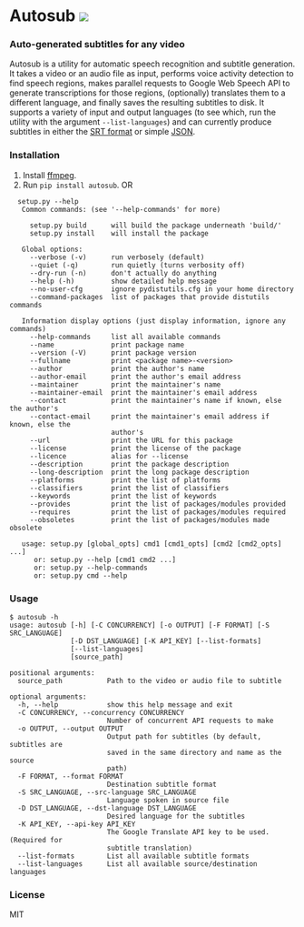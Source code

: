 # Autosub <a href="https://pypi.python.org/pypi/autosub"><img src="https://img.shields.io/pypi/v/autosub.svg"></img></a>
  
### Auto-generated subtitles for any video

Autosub is a utility for automatic speech recognition and subtitle generation. It takes a video or an audio file as input, performs voice activity detection to find speech regions, makes parallel requests to Google Web Speech API to generate transcriptions for those regions, (optionally) translates them to a different language, and finally saves the resulting subtitles to disk. It supports a variety of input and output languages (to see which, run the utility with the argument `--list-languages`) and can currently produce subtitles in either the [SRT format](https://en.wikipedia.org/wiki/SubRip) or simple [JSON](https://en.wikipedia.org/wiki/JSON).

### Installation

1. Install [ffmpeg](https://www.ffmpeg.org/).
2. Run `pip install autosub`.
 OR
 ```
   setup.py --help
    Common commands: (see '--help-commands' for more)

      setup.py build      will build the package underneath 'build/'
      setup.py install    will install the package

    Global options:
      --verbose (-v)      run verbosely (default)
      --quiet (-q)        run quietly (turns verbosity off)
      --dry-run (-n)      don't actually do anything
      --help (-h)         show detailed help message
      --no-user-cfg       ignore pydistutils.cfg in your home directory
      --command-packages  list of packages that provide distutils commands

    Information display options (just display information, ignore any commands)
      --help-commands     list all available commands
      --name              print package name
      --version (-V)      print package version
      --fullname          print <package name>-<version>
      --author            print the author's name
      --author-email      print the author's email address
      --maintainer        print the maintainer's name
      --maintainer-email  print the maintainer's email address
      --contact           print the maintainer's name if known, else the author's
      --contact-email     print the maintainer's email address if known, else the
                          author's
      --url               print the URL for this package
      --license           print the license of the package
      --licence           alias for --license
      --description       print the package description
      --long-description  print the long package description
      --platforms         print the list of platforms
      --classifiers       print the list of classifiers
      --keywords          print the list of keywords
      --provides          print the list of packages/modules provided
      --requires          print the list of packages/modules required
      --obsoletes         print the list of packages/modules made obsolete

    usage: setup.py [global_opts] cmd1 [cmd1_opts] [cmd2 [cmd2_opts] ...]
       or: setup.py --help [cmd1 cmd2 ...]
       or: setup.py --help-commands
       or: setup.py cmd --help
```



### Usage

```
$ autosub -h
usage: autosub [-h] [-C CONCURRENCY] [-o OUTPUT] [-F FORMAT] [-S SRC_LANGUAGE]
               [-D DST_LANGUAGE] [-K API_KEY] [--list-formats]
               [--list-languages]
               [source_path]

positional arguments:
  source_path           Path to the video or audio file to subtitle

optional arguments:
  -h, --help            show this help message and exit
  -C CONCURRENCY, --concurrency CONCURRENCY
                        Number of concurrent API requests to make
  -o OUTPUT, --output OUTPUT
                        Output path for subtitles (by default, subtitles are
                        saved in the same directory and name as the source
                        path)
  -F FORMAT, --format FORMAT
                        Destination subtitle format
  -S SRC_LANGUAGE, --src-language SRC_LANGUAGE
                        Language spoken in source file
  -D DST_LANGUAGE, --dst-language DST_LANGUAGE
                        Desired language for the subtitles
  -K API_KEY, --api-key API_KEY
                        The Google Translate API key to be used. (Required for
                        subtitle translation)
  --list-formats        List all available subtitle formats
  --list-languages      List all available source/destination languages
```

### License

MIT
